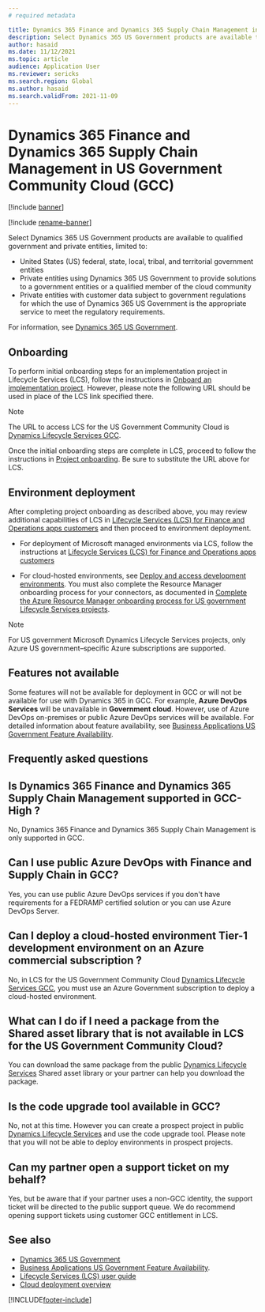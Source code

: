 ```yaml
---
# required metadata

title: Dynamics 365 Finance and Dynamics 365 Supply Chain Management in US Government Community Cloud (GCC)
description: Select Dynamics 365 US Government products are available to qualified government and private entities.
author: hasaid
ms.date: 11/12/2021
ms.topic: article
audience: Application User
ms.reviewer: sericks
ms.search.region: Global
ms.author: hasaid
ms.search.validFrom: 2021-11-09
---
```


# Dynamics 365 Finance and Dynamics 365 Supply Chain Management in US Government Community Cloud (GCC)

[!include [banner](../includes/banner.md)]

[!include [rename-banner](~/includes/cc-data-platform-banner.md)]

Select Dynamics 365 US Government products are available to qualified government and private entities, limited to:

- United States (US) federal, state, local, tribal, and territorial government entities
- Private entities using Dynamics 365 US Government to provide solutions to a government entities or a qualified member of the cloud community 
- Private entities with customer data subject to government regulations for which the use of Dynamics 365 US Government is the appropriate service to meet the regulatory requirements.

For information, see [Dynamics 365 US Government](/power-platform/admin/microsoft-dynamics-365-government).

## Onboarding

To perform initial onboarding steps for an implementation project in Lifecycle Services (LCS), follow the instructions in [Onboard an implementation project](../../../fin-ops-core/fin-ops/imp-lifecycle/onboard.md). However, please note the following URL should be used in place of the LCS link specified there.

> [!NOTE]
> The URL to access LCS for the US Government Community Cloud is [Dynamics Lifecycle Services GCC](https://gov.lcs.microsoftdynamics.us).

Once the initial onboarding steps are complete in LCS, proceed to follow the instructions in [Project onboarding](../lifecycle-services/project-onboarding.md). Be sure to substitute the URL above for LCS.

## Environment deployment

After completing project onboarding as described above, you may review additional capabilities of LCS in [Lifecycle Services (LCS) for Finance and Operations apps customers](../../../fin-ops-core/dev-itpro/lifecycle-services/lcs-works-lcs.md) and then proceed to environment deployment. 

- For deployment of Microsoft managed environments via LCS, follow the instructions at [Lifecycle Services (LCS) for Finance and Operations apps customers](../../../fin-ops-core/dev-itpro/lifecycle-services/lcs-works-lcs.md#new-deployment-experience)  

- For cloud-hosted environments, see [Deploy and access development environments](../../../fin-ops-core/dev-itpro/dev-tools/access-instances.md). You must also complete the Resource Manager onboarding process for your connectors, as documented in [Complete the Azure Resource Manager onboarding process for US government Lifecycle Services projects](arm-onbarding-us-goverment.md).

> [!NOTE]
> For US government Microsoft Dynamics Lifecycle Services projects, only Azure US government–specific Azure subscriptions are supported.
  
## Features not available

Some features will not be available for deployment in GCC or will not be available for use with Dynamics 365 in GCC. For example, **Azure DevOps Services** will be unavailable in **Government cloud**. However, use of Azure DevOps on-premises or public Azure DevOps services will be available. For detailed information about feature availability, see [Business Applications US Government Feature Availability](https://aka.ms/BAPFunctionalParity).

## Frequently asked questions

## Is Dynamics 365 Finance and Dynamics 365 Supply Chain Management supported in GCC-High ?
No, Dynamics 365 Finance and Dynamics 365 Supply Chain Management is only supported in GCC.

## Can I use public Azure DevOps with Finance and Supply Chain in GCC?
Yes, you can use public Azure DevOps services if you don't have requirements for a FEDRAMP certified solution or you can use Azure DevOps Server.

## Can I deploy a cloud-hosted environment Tier-1 development environment on an Azure commercial subscription ?
No, in LCS for the US Government Community Cloud [Dynamics Lifecycle Services GCC](https://gov.lcs.microsoftdynamics.us), you must use an Azure Government subscription to deploy a cloud-hosted environment.

## What can I do if I need a package from the Shared asset library that is not available in LCS for the US Government Community Cloud?
You can download the same package from the public [Dynamics Lifecycle Services](https://lcs.dynamics.com) Shared asset library or your partner can help you download the package.

## Is the code upgrade tool available in GCC?
No, not at this time. However you can create a prospect project in public [Dynamics Lifecycle Services](https://lcs.dynamics.com) and use the code upgrade tool. Please note that you will not be able to deploy environments in prospect projects. 

## Can my partner open a support ticket on my behalf?
Yes, but be aware that if your partner uses a non-GCC identity, the support ticket will be directed to the public support queue. We do recommend opening support tickets using customer GCC entitlement in LCS.


## See also

- [Dynamics 365 US Government](/power-platform/admin/microsoft-dynamics-365-government)
- [Business Applications US Government Feature Availability](https://aka.ms/BAPFunctionalParity).
- [Lifecycle Services (LCS) user guide](../../../fin-ops-core/dev-itpro/lifecycle-services/lcs-user-guide.md)  
- [Cloud deployment overview](../../../fin-ops-core/dev-itpro/deployment/cloud-deployment-overview.md)



[!INCLUDE[footer-include](../../../includes/footer-banner.md)]
